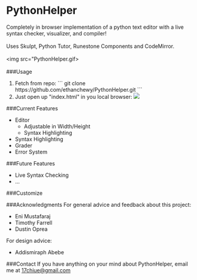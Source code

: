 # PythonHelper
Completely in browser implementation of a python text editor with a live syntax checker, visualizer, and compiler! 
<br></br>
Uses Skulpt, Python Tutor, Runestone Components and CodeMirror.
<br></br>
<img src="PythonHelper.gif></img>
<br></br>
###Usage
<ol>
  <li>Fetch from repo:
  ```
  git clone https://github.com/ethanchewy/PythonHelper.git
  ```
  </li>
  <li>Just open up "index.html" in you local browser:
  <img src="http://i.imgur.com/Vgnmvjn.png"></img>
  </li>
</ol>
###Current Features
<ul>
  <li>Editor
    <ul>
      <li>Adjustable in Width/Height</li>
      <li>Syntax Highlighting</li>
    </ul>
  </li>
  <li>Syntax Highlighting</li>
  <li>Grader</li>
  <li>Error System</li>
</ul>

###Future Features
<ul>
  <li>Live Syntax Checking</li>
  <li>...</li>
</ul>

###Customize


###Acknowledgments
For general advice and feedback about this project:
- Eni Mustafaraj
- Timothy Farrell
- Dustin Oprea

For design advice:
- Addismiraph Abebe

###Contact
If you have anything on your mind about PythonHelper, email me at 17chiue@gmail.com 
